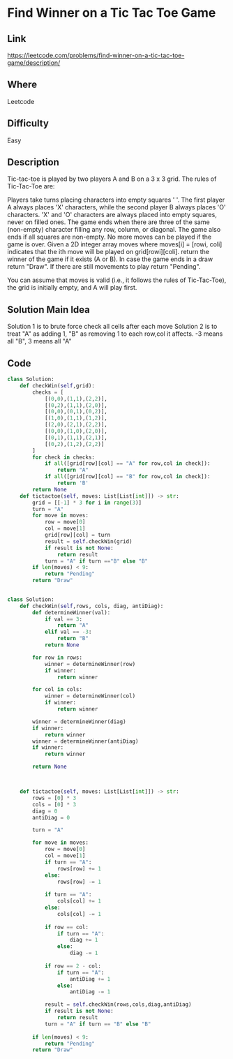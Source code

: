 



# Find Winner on a Tic Tac Toe Game

## Link
https://leetcode.com/problems/find-winner-on-a-tic-tac-toe-game/description/

## Where
Leetcode

## Difficulty
Easy

## Description
Tic-tac-toe is played by two players A and B on a 3 x 3 grid. The rules of Tic-Tac-Toe are:

Players take turns placing characters into empty squares ' '.
The first player A always places 'X' characters, while the second player B always places 'O' characters.
'X' and 'O' characters are always placed into empty squares, never on filled ones.
The game ends when there are three of the same (non-empty) character filling any row, column, or diagonal.
The game also ends if all squares are non-empty.
No more moves can be played if the game is over.
Given a 2D integer array moves where moves[i] = [rowi, coli] indicates that the ith move will be played on grid[rowi][coli]. return the winner of the game if it exists (A or B). In case the game ends in a draw return "Draw". If there are still movements to play return "Pending".

You can assume that moves is valid (i.e., it follows the rules of Tic-Tac-Toe), the grid is initially empty, and A will play first.

## Solution Main Idea
Solution 1 is to brute force check all cells after each move
Solution 2 is to treat "A" as adding 1, "B" as removing 1 to each row,col it affects. -3 means all "B", 3 means all "A"



## Code

```python
class Solution:
    def checkWin(self,grid):
        checks = [
            [(0,0),(1,1),(2,2)],
            [(0,2),(1,1),(2,0)], 
            [(0,0),(0,1),(0,2)],
            [(1,0),(1,1),(1,2)],
            [(2,0),(2,1),(2,2)],
            [(0,0),(1,0),(2,0)],
            [(0,1),(1,1),(2,1)],
            [(0,2),(1,2),(2,2)]
        ]
        for check in checks:
            if all([grid[row][col] == "A" for row,col in check]):
                return "A"
            if all([grid[row][col] == "B" for row,col in check]):
                return 'B'
        return None
    def tictactoe(self, moves: List[List[int]]) -> str:
        grid = [[-1] * 3 for i in range(3)]
        turn = "A"
        for move in moves:
            row = move[0]
            col = move[1]
            grid[row][col] = turn
            result = self.checkWin(grid)
            if result is not None:
                return result
            turn = "A" if turn =="B" else "B"
        if len(moves) < 9:
            return "Pending"
        return "Draw"
    

class Solution:
    def checkWin(self,rows, cols, diag, antiDiag):
        def determineWinner(val):
            if val == 3:
                return "A"
            elif val == -3:
                return "B"
            return None

        for row in rows:
            winner = determineWinner(row)
            if winner:
                return winner

        for col in cols:
            winner = determineWinner(col)
            if winner:
                return winner

        winner = determineWinner(diag)
        if winner:
            return winner
        winner = determineWinner(antiDiag)
        if winner:
            return winner

        return None



    def tictactoe(self, moves: List[List[int]]) -> str:
        rows = [0] * 3
        cols = [0] * 3
        diag = 0
        antiDiag = 0

        turn = "A"

        for move in moves:
            row = move[0]
            col = move[1]
            if turn == "A":
                rows[row] += 1
            else:
                rows[row] -= 1
            
            if turn == "A":
                cols[col] += 1
            else:
                cols[col] -= 1
            
            if row == col:
                if turn == "A":
                    diag += 1
                else:
                    diag -= 1
            
            if row == 2 - col:
                if turn == "A":
                    antiDiag += 1
                else:
                    antiDiag -= 1

            result = self.checkWin(rows,cols,diag,antiDiag)
            if result is not None:
                return result
            turn = "A" if turn == "B" else "B"
        
        if len(moves) < 9:
            return "Pending"
        return "Draw"








```
